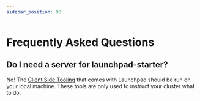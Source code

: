 ```yaml
---
sidebar_position: 90
---
```


# Frequently Asked Questions

## Do I need a server for launchpad-starter?

No! The [Client Side Tooling](client-side-tooling) that comes with Launchpad should be run on your local machine. These tools are only used to instruct your cluster what to do.
